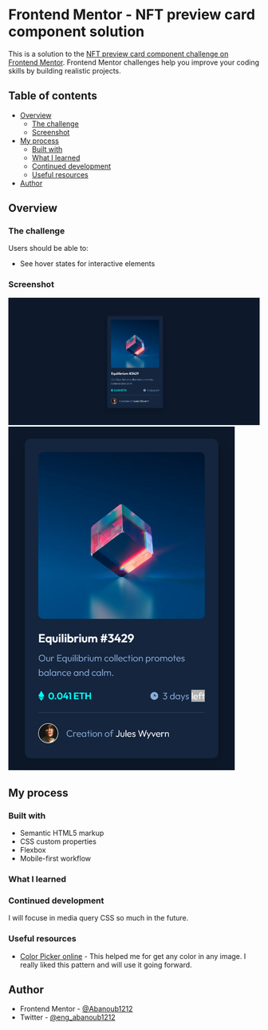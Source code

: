 # Frontend Mentor - NFT preview card component solution

This is a solution to the [NFT preview card component challenge on Frontend Mentor](https://www.frontendmentor.io/challenges/nft-preview-card-component-SbdUL_w0U). Frontend Mentor challenges help you improve your coding skills by building realistic projects. 

## Table of contents

- [Overview](#overview)
  - [The challenge](#the-challenge)
  - [Screenshot](#screenshot)
- [My process](#my-process)
  - [Built with](#built-with)
  - [What I learned](#what-i-learned)
  - [Continued development](#continued-development)
  - [Useful resources](#useful-resources)
- [Author](#author)
## Overview

### The challenge

Users should be able to:

- See hover states for interactive elements

### Screenshot

![](/design/my-desktop-design.png)
![](/design/my-mobile-design.png)
## My process

### Built with

- Semantic HTML5 markup
- CSS custom properties
- Flexbox
- Mobile-first workflow

### What I learned

### Continued development

I will focuse in media query CSS so much in the future.

### Useful resources
- [Color Picker online](https://imagecolorpicker.com/) - This helped me for get any color in any image. I really liked this pattern and will use it going forward.

## Author

- Frontend Mentor - [@Abanoub1212](https://www.frontendmentor.io/profile/Abanoub1212)
- Twitter - [@eng_abanoub1212](https://twitter.com/eng_abanoub1212)

